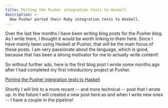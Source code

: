 ```yaml
---
title: Porting the Pusher integration tests to Haskell
description: >-
  How Pusher ported their Ruby integration tests to Haskell.
---
```


Over the last few months I have been writing blog posts for the Pusher blog. As I write them, I thought it would be worth linking to them here. Since I have mainly been using Haskell at Pusher, that will be the main focus of these posts. I am very passionate about the language, which is good, because that has been a strong motivator for me to actually write content!

So without further ado, here is the first blog post I wrote some months ago after I had completed my first introductory project at Pusher.

[Porting the Pusher integration tests to Haskell](https://blog.pusher.com/porting-the-pusher-integration-tests-to-haskell/)

Shortly I will link to a more recent -- and more technical -- post that I wrote up. In the future I will created a new post here as and when I write new ones -- I have a couple in the pipeline!
